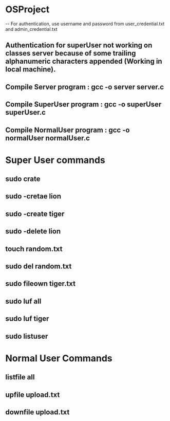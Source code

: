 # OSProject

 -- For authentication, use username and password from user_credential.txt and admin_credential.txt
## Authentication for superUser not working on classes server because of some trailing alphanumeric characters appended (Working in local machine).

## Compile Server program : gcc -o server server.c
## Compile SuperUser program : gcc -o superUser superUser.c
## Compile NormalUser program : gcc -o normalUser normalUser.c

# Super User commands
## sudo crate
## sudo -cretae lion
## sudo -create tiger
## sudo -delete lion
## touch random.txt
## sudo del random.txt
## sudo fileown tiger.txt
## sudo luf all
## sudo luf tiger
## sudo listuser

# Normal User Commands
## <user> listfile all
## <user> upfile upload.txt
## <user> downfile upload.txt


